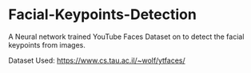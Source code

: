 # Facial-Keypoints-Detection
A Neural network trained YouTube Faces Dataset on  to detect the facial keypoints from images.

Dataset Used: https://www.cs.tau.ac.il/~wolf/ytfaces/
